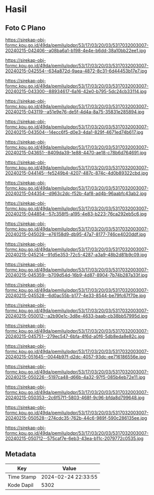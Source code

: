 # Hasil

## Foto C Plano

https://sirekap-obj-formc.kpu.go.id/49da/pemilu/pdpr/53/17/03/20/03/5317032003007-20240215-042406--a08ba6a1-b198-4e4e-b6dd-38a10bb22ee1.jpg

https://sirekap-obj-formc.kpu.go.id/49da/pemilu/pdpr/53/17/03/20/03/5317032003007-20240215-042554--634a872d-9aea-4872-8c31-6d44453b17e7.jpg

https://sirekap-obj-formc.kpu.go.id/49da/pemilu/pdpr/53/17/03/20/03/5317032003007-20240215-043300--88934617-6a16-42e0-b795-5dc24cb33114.jpg

https://sirekap-obj-formc.kpu.go.id/49da/pemilu/pdpr/53/17/03/20/03/5317032003007-20240215-043119--a51e9e76-de5f-4d4a-8a75-35831e285894.jpg

https://sirekap-obj-formc.kpu.go.id/49da/pemilu/pdpr/53/17/03/20/03/5317032003007-20240215-043504--14ecc6f5-d0e3-4da1-829f-4671ed74b617.jpg

https://sirekap-obj-formc.kpu.go.id/49da/pemilu/pdpr/53/17/03/20/03/5317032003007-20240215-043651--8409da39-1e88-4470-ae18-c78b6d764691.jpg

https://sirekap-obj-formc.kpu.go.id/49da/pemilu/pdpr/53/17/03/20/03/5317032003007-20240215-044145--fe5249b4-4207-487c-874c-4d0b89322cbd.jpg

https://sirekap-obj-formc.kpu.go.id/49da/pemilu/pdpr/53/17/03/20/03/5317032003007-20240215-044354--d963c2dc-f52b-4af8-ad4b-96aabfc43ab2.jpg

https://sirekap-obj-formc.kpu.go.id/49da/pemilu/pdpr/53/17/03/20/03/5317032003007-20240215-044854--57c358f5-a195-4e83-b223-76ca292eb5c6.jpg

https://sirekap-obj-formc.kpu.go.id/49da/pemilu/pdpr/53/17/03/20/03/5317032003007-20240215-045029--e76158d9-db95-47a7-8177-746ce4020ddf.jpg

https://sirekap-obj-formc.kpu.go.id/49da/pemilu/pdpr/53/17/03/20/03/5317032003007-20240215-045214--91d5e353-72c5-4287-a3a9-48b2d81b9c09.jpg

https://sirekap-obj-formc.kpu.go.id/49da/pemilu/pdpr/53/17/03/20/03/5317032003007-20240215-045359--b709d54d-16b9-4d87-8904-7b74b287a33f.jpg

https://sirekap-obj-formc.kpu.go.id/49da/pemilu/pdpr/53/17/03/20/03/5317032003007-20240215-045528--6d0ac55b-b177-4e33-8544-be79fc67f70e.jpg

https://sirekap-obj-formc.kpu.go.id/49da/pemilu/pdpr/53/17/03/20/03/5317032003007-20240215-050012--a2b90e1c-3d8e-4633-baab-cb38bb57995d.jpg

https://sirekap-obj-formc.kpu.go.id/49da/pemilu/pdpr/53/17/03/20/03/5317032003007-20240215-045751--279ec547-6bfa-4f6d-a0f6-5db8eda8e82c.jpg

https://sirekap-obj-formc.kpu.go.id/49da/pemilu/pdpr/53/17/03/20/03/5317032003007-20240215-051645--0044b97f-d2dc-4057-93dc-ee716186556e.jpg

https://sirekap-obj-formc.kpu.go.id/49da/pemilu/pdpr/53/17/03/20/03/5317032003007-20240215-050226--5197ca48-d66b-4a32-97f5-085b4eb72e11.jpg

https://sirekap-obj-formc.kpu.go.id/49da/pemilu/pdpr/53/17/03/20/03/5317032003007-20240215-050353--2c6f57f1-5803-468f-9c96-bfda8d799648.jpg

https://sirekap-obj-formc.kpu.go.id/49da/pemilu/pdpr/53/17/03/20/03/5317032003007-20240215-050528--274cdc35-762b-44c6-989f-590c286135ee.jpg

https://sirekap-obj-formc.kpu.go.id/49da/pemilu/pdpr/53/17/03/20/03/5317032003007-20240215-050712--575caf7e-6eb3-43ea-b11c-2079772c0535.jpg


## Metadata

| Key        | Value               |
| ---------- | ------------------- |
| Time Stamp | 2024-02-24 22:33:55 |
| Kode Dapil | 5302                |



